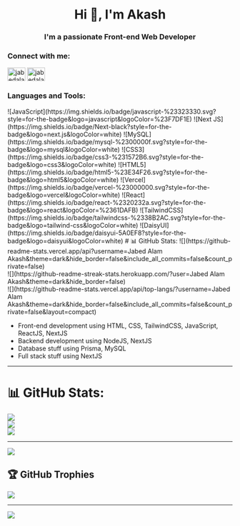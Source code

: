 <h1 align="center">Hi 👋, I'm Akash</h1>
<h3 align="center">I'm a passionate Front-end Web Developer</h3>


<h3 align="left">Connect with me:</h3>
<p align="left">
<a href="https://linkedin.com/in/jabedalamakash" target="blank"><img align="center" src="https://raw.githubusercontent.com/rahuldkjain/github-profile-readme-generator/master/src/images/icons/Social/linked-in-alt.svg" alt="jabedalamakash" height="30" width="40" /></a>
<a href="https://fb.com/jabedalamakash" target="blank"><img align="center" src="https://raw.githubusercontent.com/rahuldkjain/github-profile-readme-generator/master/src/images/icons/Social/facebook.svg" alt="jabedalamakash" height="30" width="40" /></a>
</p>

<h3 align="left">Languages and Tools:</h3>
<!-- <p align="left"> <a href="https://www.w3.org/html/" target="_blank" rel="noreferrer"> <img src="https://raw.githubusercontent.com/devicons/devicon/master/icons/html5/html5-original-wordmark.svg" alt="html5" width="40" height="40"/> </a> <a href="https://www.w3schools.com/css/" target="_blank" rel="noreferrer"> <img src="https://raw.githubusercontent.com/devicons/devicon/master/icons/css3/css3-original-wordmark.svg" alt="css3" width="40" height="40"/> </a> <a href="https://getbootstrap.com" target="_blank" rel="noreferrer"> <img src="https://raw.githubusercontent.com/devicons/devicon/master/icons/bootstrap/bootstrap-plain-wordmark.svg" alt="bootstrap" width="40" height="40"/> </a>  <a href="https://tailwindcss.com/" target="_blank" rel="noreferrer"> <img src="https://www.vectorlogo.zone/logos/tailwindcss/tailwindcss-icon.svg" alt="tailwind" width="40" height="40"/> </a> <a href="https://developer.mozilla.org/en-US/docs/Web/JavaScript" target="_blank" rel="noreferrer"> <img src="https://raw.githubusercontent.com/devicons/devicon/master/icons/javascript/javascript-original.svg" alt="javascript" width="40" height="40"/> </a>  <a href="https://reactjs.org/" target="_blank" rel="noreferrer"> <img src="https://raw.githubusercontent.com/devicons/devicon/master/icons/react/react-original-wordmark.svg" alt="react" width="40" height="40"/> </a> <a href="https://nextjs.org/" target="_blank" rel="noreferrer"> <img src="https://raw.githubusercontent.com/devicons/devicon/1119b9f84c0290e0f0b38982099a2bd027a48bf1/icons/nextjs/nextjs-original-wordmark.svg" alt="nextjs" width="40" height="40"/> <a href="https://www.mongodb.com/" target="_blank" rel="noreferrer"> <img src="https://raw.githubusercontent.com/devicons/devicon/master/icons/mongodb/mongodb-original-wordmark.svg" alt="mongodb" width="40" height="40"/> </a> <a href="https://www.mysql.com/" target="_blank" rel="noreferrer"> <img src="https://raw.githubusercontent.com/devicons/devicon/master/icons/mysql/mysql-original-wordmark.svg" alt="mysql" width="40" height="40"/> </a> <a href="https://nodejs.org" target="_blank" rel="noreferrer"> <img src="https://raw.githubusercontent.com/devicons/devicon/master/icons/nodejs/nodejs-original-wordmark.svg" alt="nodejs" width="40" height="40"/> </a> <a href="https://www.postgresql.org" target="_blank" rel="noreferrer"> <img src="https://raw.githubusercontent.com/devicons/devicon/master/icons/postgresql/postgresql-original-wordmark.svg" alt="postgresql" width="40" height="40"/> </a>  </p> -->
![JavaScript](https://img.shields.io/badge/javascript-%23323330.svg?style=for-the-badge&logo=javascript&logoColor=%23F7DF1E) ![Next JS](https://img.shields.io/badge/Next-black?style=for-the-badge&logo=next.js&logoColor=white) ![MySQL](https://img.shields.io/badge/mysql-%2300000f.svg?style=for-the-badge&logo=mysql&logoColor=white) ![CSS3](https://img.shields.io/badge/css3-%231572B6.svg?style=for-the-badge&logo=css3&logoColor=white) ![HTML5](https://img.shields.io/badge/html5-%23E34F26.svg?style=for-the-badge&logo=html5&logoColor=white) ![Vercel](https://img.shields.io/badge/vercel-%23000000.svg?style=for-the-badge&logo=vercel&logoColor=white) ![React](https://img.shields.io/badge/react-%2320232a.svg?style=for-the-badge&logo=react&logoColor=%2361DAFB) ![TailwindCSS](https://img.shields.io/badge/tailwindcss-%2338B2AC.svg?style=for-the-badge&logo=tailwind-css&logoColor=white) ![DaisyUI](https://img.shields.io/badge/daisyui-5A0EF8?style=for-the-badge&logo=daisyui&logoColor=white)
# 📊 GitHub Stats:
![](https://github-readme-stats.vercel.app/api?username=Jabed Alam Akash&theme=dark&hide_border=false&include_all_commits=false&count_private=false)<br/>
![](https://github-readme-streak-stats.herokuapp.com/?user=Jabed Alam Akash&theme=dark&hide_border=false)<br/>
![](https://github-readme-stats.vercel.app/api/top-langs/?username=Jabed Alam Akash&theme=dark&hide_border=false&include_all_commits=false&count_private=false&layout=compact)

  
- Front-end development using HTML, CSS, TailwindCSS, JavaScript, ReactJS, NextJS
- Backend development using NodeJS, NextJS
- Database stuff using Prisma, MySQL
- Full stack stuff using NextJS
---




# 📊 GitHub Stats:
![](https://github-readme-stats.vercel.app/api?username=jabedalamakash&theme=vue-dark&hide_border=false&include_all_commits=false&count_private=false)<br/>
![](https://github-readme-streak-stats.herokuapp.com/?user=jabedalamakash&theme=vue-dark&hide_border=false)<br/>
![](https://github-readme-stats.vercel.app/api/top-langs/?username=jabedalamakash&theme=vue-dark&hide_border=false&include_all_commits=false&count_private=false&layout=compact)

---
[![](https://visitcount.itsvg.in/api?id=jabedalamakash&icon=4&color=3)](https://visitcount.itsvg.in)

<!-- Proudly created with GPRM ( https://gprm.itsvg.in ) -->



## 🏆 GitHub Trophies
![](https://github-profile-trophy.vercel.app/?username=jabedalamakash&theme=discord&no-frame=false&no-bg=true&margin-w=4)

---
[![](https://visitcount.itsvg.in/api?id=jabedalamakash&icon=4&color=11)](https://visitcount.itsvg.in)

<!-- Proudly created with GPRM ( https://gprm.itsvg.in ) -->







